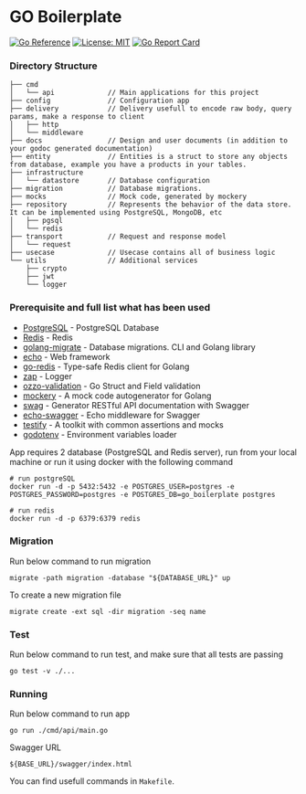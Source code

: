 # GO Boilerplate
[![Go Reference](https://pkg.go.dev/badge/github.com/andhikayuana/qiscus-unofficial-go.svg)](https://pkg.go.dev/github.com/allrested/product)
[![License: MIT](https://img.shields.io/badge/License-MIT-yellow.svg)](https://opensource.org/licenses/MIT)
[![Go Report Card](https://goreportcard.com/badge/github.com/andhikayuana/qiscus-unofficial-go)](https://goreportcard.com/report/github.com/allrested/product)

### Directory Structure
```
├── cmd
│   └── api             // Main applications for this project
├── config              // Configuration app
├── delivery            // Delivery usefull to encode raw body, query params, make a response to client
│   ├── http
│   └── middleware
├── docs                // Design and user documents (in addition to your godoc generated documentation)
├── entity              // Entities is a struct to store any objects from database, example you have a products in your tables.
├── infrastructure
│   └── datastore       // Database configuration
├── migration           // Database migrations.
├── mocks               // Mock code, generated by mockery
├── repository          // Represents the behavior of the data store. It can be implemented using PostgreSQL, MongoDB, etc
│   ├── pgsql
│   └── redis
├── transport           // Request and response model
│   └── request
├── usecase             // Usecase contains all of business logic
└── utils               // Additional services
    ├── crypto
    ├── jwt
    └── logger
```

### Prerequisite and full list what has been used
* [PostgreSQL](https://www.postgresql.org) - PostgreSQL Database
* [Redis](https://redis.com) - Redis
* [golang-migrate](https://github.com/golang-migrate/migrate) - Database migrations. CLI and Golang library
* [echo](https://github.com/labstack/echo) - Web framework
* [go-redis](https://github.com/go-redis/redis) - Type-safe Redis client for Golang
* [zap](https://github.com/uber-go/zap) - Logger
* [ozzo-validation](github.com/go-ozzo/ozzo-validation) - Go Struct and Field validation
* [mockery](https://github.com/vektra/mockery) - A mock code autogenerator for Golang
* [swag](https://github.com/swaggo/swag) - Generator RESTful API documentation with Swagger
* [echo-swagger](https://github.com/swaggo/echo-swagger) - Echo middleware for Swagger
* [testify](https://github.com/stretchr/testify) - A toolkit with common assertions and mocks
* [godotenv](github.com/joho/godotenv) - Environment variables loader

App requires 2 database (PostgreSQL and Redis server), run from your local machine or run it using docker with the following command
```
# run postgreSQL
docker run -d -p 5432:5432 -e POSTGRES_USER=postgres -e POSTGRES_PASSWORD=postgres -e POSTGRES_DB=go_boilerplate postgres

# run redis
docker run -d -p 6379:6379 redis
``` 

### Migration
Run below command to run migration
```
migrate -path migration -database "${DATABASE_URL}" up
```

To create a new migration file
```
migrate create -ext sql -dir migration -seq name
```

### Test
Run below command to run test, and make sure that all tests are passing
```
go test -v ./...
```

### Running
Run below command to run app
```
go run ./cmd/api/main.go
```

Swagger URL
```
${BASE_URL}/swagger/index.html
```

You can find usefull commands in `Makefile`.
